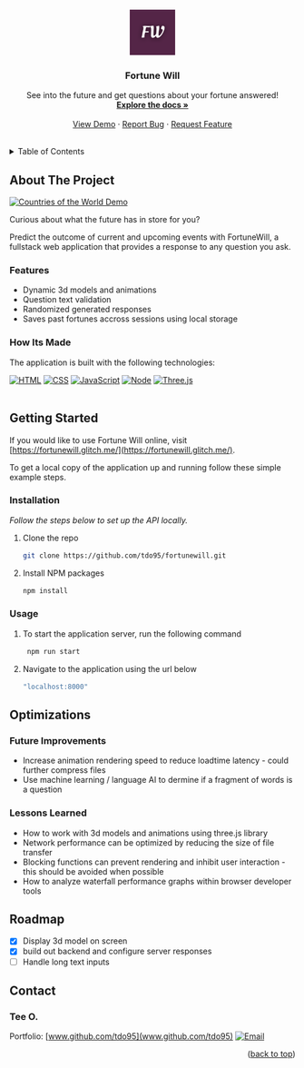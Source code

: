 <!-- This readme was adapated from a template created by Othneil Drew on Github. If you'd like to use this template visit: https://github.com/othneildrew/Best-README-Template -->
<a name="readme-top"></a>


<!-- PROJECT SHIELDS -->
<!--
*** I'm using markdown "reference style" links for readability.
*** Reference links are enclosed in brackets [ ] instead of parentheses ( ).
*** See the bottom of this document for the declaration of the reference variables
*** for contributors-url, forks-url, etc. This is an optional, concise syntax you may use.
*** https://www.markdownguide.org/basic-syntax/#reference-style-links
-->
<!-- [![Contributors][contributors-shield]][contributors-url] -->
<!-- [![Issues][issues-shield]][issues-url] -->
<!-- [![Stargazers][stars-shield]][stars-url] -->
<!-- [![MIT License][license-shield]][license-url] -->
<!-- [![LinkedIn][linkedin-shield]][linkedin-url] -->
<!-- [![Forks][forks-shield]][forks-url] -->


<!-- PROJECT LOGO -->
<br />
<div align="center">
  <a href="https://github.com/tdo95/fortunewill">
    <img src="FW.png" alt="Logo" width="80" height="80">
  </a>

  <h3 align="center">Fortune Will</h3>

  <p align="center">
    See into the future and get questions about your fortune answered!
    <br />
    <a href="https://github.com/tdo95/fortunewill"><strong>Explore the docs »</strong></a>
    <br />
    <br />
    <a href="#">View Demo</a>
    ·
    <a href="https://github.com/tdo95/fortunewill/issues">Report Bug</a>
    ·
    <a href="https://github.com/tdo95/fortunewill/issues">Request Feature</a>
  </p>
</div>
<br />


<!-- TABLE OF CONTENTS -->
<details>
  <summary>Table of Contents</summary>
  <ol>
    <li>
      <a href="#about-the-project">About The Project</a>
      <ul>
      <li><a href="#features">Features</a></li>
        <li><a href="#how-its-made">How Its Made</a></li>
      </ul>
    </li>
    <li>
      <a href="#getting-started">Getting Started</a>
      <ul>
        <!-- <li><a href="#prerequisites">Prerequisites</a></li> -->
        <li><a href="#installation">Installation</a></li>
        <li><a href="#usage">Usage</a></li>
      </ul>
    </li>
    <li>
        <a href="#optimizations">Optimizations</a>
        <ul>
         <li><a href="#future-improvements">Future Improvements</a></li>
         <li><a href="#lessons-learned">Lessons Learned</a></li>
        </ul>
    </li>
    <li><a href="#roadmap">Roadmap</a></li>
    <!-- <li><a href="#contributing">Contributing</a></li> -->
    <!-- <li><a href="#license">License</a></li> -->
    <li><a href="#contact">Contact</a></li>
    <li><a href="#acknowledgments">Acknowledgments</a></li>
  </ol>
</details>


<!-- ABOUT THE PROJECT -->
## About The Project

[![Countries of the World Demo][product-screenshot]](https://fortunewill.glitch.me/)

Curious about what the future has in store for you?

Predict the outcome of current and upcoming events with FortuneWill, a fullstack web application that provides a response to any question you ask.

### Features
- Dynamic 3d models and animations
- Question text validation
- Randomized generated responses
- Saves past fortunes accross sessions using local storage

### How Its Made

The application is built with the following technologies:

 [![HTML][HTML5]][HTML5-url]
 [![CSS][CSS3]][CSS3-url]
 [![JavaScript][Javascript]][Javascript-url]
 [![Node][Node.js]][Node.js-url]
 [![Three.js][Three.js]][Three.js-url]
<br><br>



<!-- GETTING STARTED -->
## Getting Started

If you would like to use Fortune Will online, visit [https://fortunewill.glitch.me/](https://fortunewill.glitch.me/). 

To get a local copy of the application up and running follow these simple example steps.

<!-- ### Prerequisites

This is an example of how to list things you need to use the software and how to install them.
* npm
  ```sh
  npm install npm@latest -g
  ``` -->

### Installation

_Follow the steps below to set up the API locally._

1. Clone the repo
   ```sh
   git clone https://github.com/tdo95/fortunewill.git
   ```
2. Install NPM packages
   ```sh
   npm install
   ```

### Usage

1. To start the application server, run the following command
   ```sh
    npm run start  
   ```
2. Navigate to the application using the url below
   ```sh
   "localhost:8000"
   ```



<!-- OPTIMIZATIONS -->
## Optimizations

### Future Improvements

- Increase animation rendering speed to reduce loadtime latency - could further compress files
- Use machine learning / language AI to dermine if a fragment of words is a question


### Lessons Learned

- How to work with 3d models and animations using three.js library
- Network performance can be optimized by reducing the size of file transfer
- Blocking functions can prevent rendering and inhibit user interaction - this should be avoided when possible
- How to analyze waterfall performance graphs within browser developer tools


<!-- ROADMAP -->
## Roadmap

- [x] Display 3d model on screen
- [x] build out backend and configure server responses
- [ ] Handle long text inputs

<!-- See the [open issues](https://github.com/tdo95/discolist/issues) for a list of proposed features (and known issues). -->


<!-- CONTRIBUTING -->
<!-- ## Contributing

Contributions are what make the open source community such an amazing place to learn, inspire, and create. Any contributions you make are **greatly appreciated**.

If you have a suggestion that would make this better, please fork the repo and create a pull request. You can also simply open an issue with the tag "enhancement".
Don't forget to give the project a star! Thanks again!

1. Fork the Project
2. Create your Feature Branch (`git checkout -b feature/AmazingFeature`)
3. Commit your Changes (`git commit -m 'Add some AmazingFeature'`)
4. Push to the Branch (`git push origin feature/AmazingFeature`)
5. Open a Pull Request

<p align="right">(<a href="#readme-top">back to top</a>)</p> -->


<!-- CONTACT -->
## Contact

### **Tee O.**
Portfolio: [www.github.com/tdo95](www.github.com/tdo95)
[![Email][email-shield]][email-url]

<p align="right">(<a href="#readme-top">back to top</a>)</p>


<!-- ACKNOWLEDGMENTS -->
<!-- ## Acknowledgments

Use this space to list resources you find helpful and would like to give credit to. I've included a few of my favorites to kick things off!

* [Choose an Open Source License](https://choosealicense.com)
* [GitHub Emoji Cheat Sheet](https://www.webpagefx.com/tools/emoji-cheat-sheet)
* [Malven's Flexbox Cheatsheet](https://flexbox.malven.co/)
* [Malven's Grid Cheatsheet](https://grid.malven.co/)
* [Img Shields](https://shields.io)
* [GitHub Pages](https://pages.github.com)
* [Font Awesome](https://fontawesome.com)
* [React Icons](https://react-icons.github.io/react-icons/search)

<p align="right">(<a href="#readme-top">back to top</a>)</p> -->





<!-- MARKDOWN LINKS & IMAGES -->
<!-- https://www.markdownguide.org/basic-syntax/#reference-style-links -->
<!-- Ready-Made Badges: https://github.com/Ileriayo/markdown-badges -->
[contributors-shield]: https://img.shields.io/github/contributors/tdo95/fortunewill.svg?style=for-the-badge
[contributors-url]: https://github.com/tdo95/fortunewill/graphs/contributors
[forks-shield]: https://img.shields.io/github/forks/tdo95/fortunewill.svg?style=for-the-badge
[forks-url]: https://github.com/tdo95/fortunewill/network/members
[stars-shield]: https://img.shields.io/github/stars/tdo95/fortunewill.svg?style=for-the-badge
[stars-url]: https://github.com/tdo95/fortunewill/stargazers
[issues-shield]: https://img.shields.io/github/issues/tdo95/fortunewill.svg?style=for-the-badge
[issues-url]: https://github.com/tdo95/fortunewill/issues
[license-shield]: https://img.shields.io/github/license/tdo95/fortunewill.svg?style=for-the-badge
[license-url]: https://github.com/tdo95/fortunewill/blob/master/LICENSE.txt

<!-- SOCIALS BADGES -->
[linkedin-shield]: https://img.shields.io/badge/-LinkedIn-black.svg?style=for-the-badge&logo=linkedin&colorB=555
[linkedin-url]: https://linkedin.com/in/tee-o
[twitter-shield]: https://img.shields.io/badge/Twitter-%231DA1F2.svg?style=for-the-badge&logo=Twitter&logoColor=white
[twitter-url]: https://twitter.com/teeintech
[email-shield]: https://img.shields.io/badge/tdopress@gmail.com-000000?style=for-the-badge&logo=gmail&logoColor=white
[email-url]: mailto:tdopress@gmail.com

<!-- DEMO IMAGE -->
[product-screenshot]: /fw-gif.gif

<!-- LIBRARIES BADGES -->
[Next.js]: https://img.shields.io/badge/next.js-000000?style=for-the-badge&logo=nextdotjs&logoColor=white
[Next-url]: https://nextjs.org/
[React.js]: https://img.shields.io/badge/React-20232A?style=for-the-badge&logo=react&logoColor=61DAFB
[React-url]: https://reactjs.org/
[Vue.js]: https://img.shields.io/badge/Vue.js-35495E?style=for-the-badge&logo=vuedotjs&logoColor=4FC08D
[Vue-url]: https://vuejs.org/
[Angular.io]: https://img.shields.io/badge/Angular-DD0031?style=for-the-badge&logo=angular&logoColor=white
[Angular-url]: https://angular.io/
[Svelte.dev]: https://img.shields.io/badge/Svelte-4A4A55?style=for-the-badge&logo=svelte&logoColor=FF3E00
[Svelte-url]: https://svelte.dev/
[Laravel.com]: https://img.shields.io/badge/Laravel-FF2D20?style=for-the-badge&logo=laravel&logoColor=white
[Laravel-url]: https://laravel.com
[Bootstrap.com]: https://img.shields.io/badge/Bootstrap-563D7C?style=for-the-badge&logo=bootstrap&logoColor=white
[Bootstrap-url]: https://getbootstrap.com
[JQuery.com]: https://img.shields.io/badge/jQuery-0769AD?style=for-the-badge&logo=jquery&logoColor=white
[JQuery-url]: https://jquery.com 
[HTML5]: https://img.shields.io/badge/html5-%23E34F26.svg?style=for-the-badge&logo=html5&logoColor=white
[HTML5-url]: https://developer.mozilla.org/en-US/docs/Glossary/HTML5
[JavaScript]: https://img.shields.io/badge/javascript-090909.svg?style=for-the-badge&logo=javascript&logoColor=%23F7DF1E
[Javascript-url]: https://developer.mozilla.org/en-US/docs/Web/JavaScript
[CSS3]: https://img.shields.io/badge/css3-%231572B6.svg?style=for-the-badge&logo=css3&logoColor=white
[CSS3-url]: https://developer.mozilla.org/en-US/docs/Web/CSS
[Node.js]: https://img.shields.io/badge/node.js-333333?style=for-the-badge&logo=node.js&logoColor=44883e
[Node.js-url]: https://nodejs.org/en/
[Express.js]: https://img.shields.io/badge/express.js-%23404d59.svg?style=for-the-badge&logo=express&logoColor=%2361DAFB
[Express.js-url]: https://expressjs.com/
[Axios]: https://img.shields.io/badge/axios-7c00e2.svg?style=for-the-badge&logo=axios&logoColor=white
[Axios-url]: https://axios-http.com/docs/intro
[Cheerio]: https://img.shields.io/badge/cheerio-000000.svg?style=for-the-badge&logo=cheerio&logoColor=white
[Cheerio-url]: https://cheerio.js.org/
[Three.js]: https://img.shields.io/badge/threejs-black?style=for-the-badge&logo=three.js&logoColor=white
[Three.js-url]: https://threejs.org/

<!-- EXTRAS -->
[Spotify-api]: https://img.shields.io/badge/Spotify%20API-000000?style=for-the-badge&logo=spotify&logoColor=1DB954
[Spotify-url]: https://developer.spotify.com/documentation/web-api/quick-start/ 

